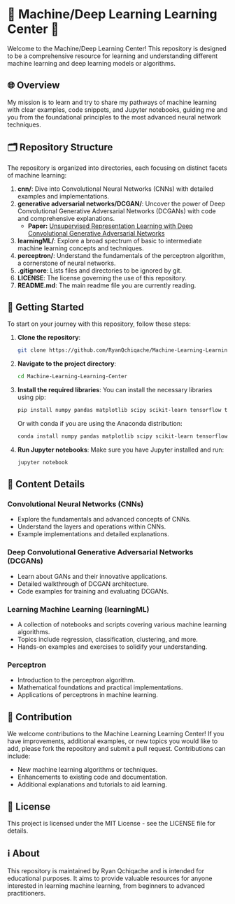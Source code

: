 # 🚀 Machine/Deep Learning Learning Center 🚀

Welcome to the Machine/Deep Learning Center! This repository is designed to be a comprehensive resource for learning and understanding different machine learning and deep learning models or algorithms.

## 🌐 Overview

My mission is to learn and try to share my pathways of machine learning with clear examples, code snippets, and Jupyter notebooks, guiding me and you from the foundational principles to the most advanced neural network techniques.

## 🗂 Repository Structure

The repository is organized into directories, each focusing on distinct facets of machine learning:

1. **cnn/**: Dive into Convolutional Neural Networks (CNNs) with detailed examples and implementations.
2. **generative adversarial networks/DCGAN/**: Uncover the power of Deep Convolutional Generative Adversarial Networks (DCGANs) with code and comprehensive explanations.
   - **Paper:** [Unsupervised Representation Learning with Deep Convolutional Generative Adversarial Networks](https://arxiv.org/abs/1511.06434)
3. **learningML/**: Explore a broad spectrum of basic to intermediate machine learning concepts and techniques.
4. **perceptron/**: Understand the fundamentals of the perceptron algorithm, a cornerstone of neural networks.
5. **.gitignore**: Lists files and directories to be ignored by git.
6. **LICENSE**: The license governing the use of this repository.
7. **README.md**: The main readme file you are currently reading.

## 🚀 Getting Started

To start on your journey with this repository, follow these steps:

1. **Clone the repository**:
    ```sh
    git clone https://github.com/RyanQchiqache/Machine-Learning-Learning-Center.git
    ```
2. **Navigate to the project directory**:
    ```sh
    cd Machine-Learning-Learning-Center
    ```
3. **Install the required libraries**:
    You can install the necessary libraries using pip:
    ```sh
    pip install numpy pandas matplotlib scipy scikit-learn tensorflow torch
    ```
    Or with conda if you are using the Anaconda distribution:
    ```sh
    conda install numpy pandas matplotlib scipy scikit-learn tensorflow torch
    ```
4. **Run Jupyter notebooks**:
    Make sure you have Jupyter installed and run:
    ```sh
    jupyter notebook
    ```

## 📂 Content Details

### Convolutional Neural Networks (CNNs)
- Explore the fundamentals and advanced concepts of CNNs.
- Understand the layers and operations within CNNs.
- Example implementations and detailed explanations.

### Deep Convolutional Generative Adversarial Networks (DCGANs)
- Learn about GANs and their innovative applications.
- Detailed walkthrough of DCGAN architecture.
- Code examples for training and evaluating DCGANs.

### Learning Machine Learning (learningML)
- A collection of notebooks and scripts covering various machine learning algorithms.
- Topics include regression, classification, clustering, and more.
- Hands-on examples and exercises to solidify your understanding.

### Perceptron
- Introduction to the perceptron algorithm.
- Mathematical foundations and practical implementations.
- Applications of perceptrons in machine learning.

## 🤝 Contribution

We welcome contributions to the Machine Learning Learning Center! If you have improvements, additional examples, or new topics you would like to add, please fork the repository and submit a pull request. Contributions can include:
- New machine learning algorithms or techniques.
- Enhancements to existing code and documentation.
- Additional explanations and tutorials to aid learning.

## 📜 License

This project is licensed under the MIT License - see the LICENSE file for details.

## ℹ️ About

This repository is maintained by Ryan Qchiqache and is intended for educational purposes. It aims to provide valuable resources for anyone interested in learning machine learning, from beginners to advanced practitioners.
